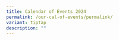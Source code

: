 ```yaml
---
title: Calendar of Events 2024
permalink: /our-cal-of-events/permalink/
variant: tiptap
description: ""
---
```

